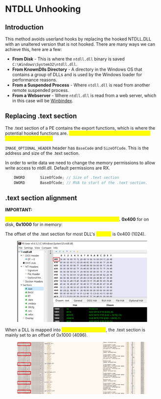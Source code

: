 # NTDLL Unhooking

## Introduction

This method avoids userland hooks by replacing the hooked NTDLL.DLL with an unaltered version that is not hooked. There are many ways we can achieve this, here are a few:

* **From Disk** - This is where the `ntdll.dll` binary is saved `C:\Windows\System32\ntdll.dll`.
* **From KnownDlls Directory** - A directory in the Windows OS that contains a group of DLLs and is used by the Windows loader for performance reasons.
* **From a Suspended Process** - Where `ntdll.dll` is read from another remote suspended process.
* **From a Webserver** - Where `ntdll.dll` is read from a web server, which in this case will be [Winbindex](https://winbindex.m417z.com/).

##

## Replacing .text section

The .text section of a PE contains the export functions, which is where the potential hooked functions are. <mark style="color:yellow;">**Replacing the .text section requires it's base address and size.**</mark>&#x20;

`IMAGE_OPTIONAL_HEADER` header has `BaseCode` and `SizeOfCode`. This is the address and size of the .text section.

In order to write data we need to change the memory permissions to allow write access to ntdll.dll. Default permissions are RX.

```c
    DWORD       SizeOfCode; // Size of .text section
    DWORD       BaseOfCode; // RVA to start of the .text section.
```

###

## .text section alignment

**IMPORTANT:**

<mark style="color:yellow;">**The offset of a DLL on disk and in memory are different**</mark>. **0x400** for on disk, **0x1000** for in memory:

The offset of the .text section for most DLL's <mark style="color:yellow;">**on disk**</mark> is 0x400 (1024).

<figure><img src="../../../.gitbook/assets/image (6) (1) (1).png" alt=""><figcaption></figcaption></figure>

When a DLL is mapped into <mark style="color:yellow;">**memory of a process**</mark>, the .text section is mainly set to an offset of 0x1000 (4096).

<figure><img src="../../../.gitbook/assets/image (1) (1) (1) (1) (1) (1) (1) (1) (1) (1) (1) (1) (1) (1) (1) (1).png" alt=""><figcaption></figcaption></figure>
